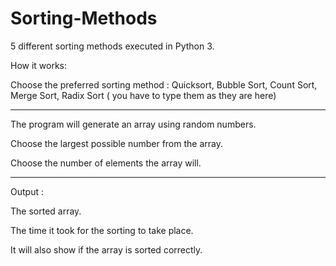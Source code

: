 # Sorting-Methods
5 different sorting methods executed in Python 3.

How it works:

Choose the preferred sorting method : Quicksort, Bubble Sort, Count Sort, Merge Sort, Radix Sort ( you have to type them as they are here)

__________________________________

The program will generate an array using random numbers.

Choose the largest possible number from the array.

Choose the number of elements the array will.

__________________________________

Output :
 
The sorted array. 

The time it took for the sorting to take place.

It will also show if the array is sorted correctly.
